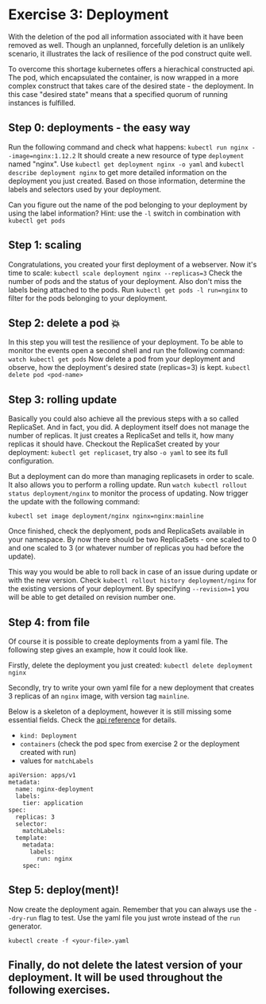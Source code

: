 # Exercise 3: Deployment
With the deletion of the pod all information associated with it have been removed as well. Though an unplanned, forcefully deletion is an unlikely scenario, it illustrates the lack of resilience of the pod construct quite well.

To overcome this shortage kubernetes offers a hierachical constructed api. The pod, which encapsulated the container, is now wrapped in a more complex construct that takes care of the desired state - the deployment. In this case "desired state" means that a specified quorum of running instances is fulfilled.


## Step 0: deployments - the easy way
Run the following command and check what happens:
`kubectl run nginx --image=nginx:1.12.2`
It should create a new resource of type `deployment` named "nginx". Use `kubectl get deployment nginx -o yaml` and `kubectl describe deployment nginx` to get more detailed information on the deployment you just created. Based on those information, determine the labels and selectors used by your deployment.

Can you figure out the name of the pod belonging to your deployment by using the label information? Hint: use the `-l` switch in combination with `kubectl get pods`

## Step 1: scaling
Congratulations, you created your first deployment of a webserver. Now it's time to scale:
`kubectl scale deployment nginx --replicas=3`
Check the number of pods and the status of your deployment. Also don't miss the labels being attached to the pods. Run `kubectl get pods -l run=nginx` to filter for the pods belonging to your deployment.

## Step 2: delete a pod :boom:
In this step you will test the resilience of your deployment. To be able to monitor the events open a second shell and run the following command:
`watch kubectl get pods`
Now delete a pod from your deployment and observe, how the deployment's desired state (replicas=3) is kept.
`kubectl delete pod <pod-name>`

## Step 3: rolling update
Basically you could also achieve all the previous steps with a so called ReplicaSet. And in fact, you did. A deployment itself does not manage the number of replicas. It just creates a ReplicaSet and tells it, how many replicas it should have.
Checkout the ReplicaSet created by your deployment:
`kubectl get replicaset`, try also `-o yaml` to see its full configuration.

But a deployment can do more than managing replicasets in order to scale. It also allows you to perform a rolling update. Run `watch kubectl rollout status deployment/nginx` to monitor the process of updating. Now trigger the  update with the following command:

`kubectl set image deployment/nginx nginx=nginx:mainline`

Once finished, check the deplyoment, pods and ReplicaSets available in your namespace. By now there should be two ReplicaSets - one scaled to 0 and one scaled to 3 (or whatever number of replicas you had before the update).

This way you would be able to roll back in case of an issue during update or with the new version. Check `kubectl rollout history deployment/nginx` for the existing versions of your deployment. By specifying `--revision=1` you will be able to get detailed on revision number one.

## Step 4: from file
Of course it is possible to create deployments from a yaml file. The following step gives an example, how it could look like.

Firstly, delete the deployment you just created:
`kubectl delete deployment nginx`

Secondly, try to write your own yaml file for a new deployment that creates 3 replicas of an `nginx` image, with version tag `mainline`.

Below is a skeleton of a deployment, however it is still missing some essential fields. Check the [api reference](https://kubernetes.io/docs/reference/generated/kubernetes-api/v1.10/#deployment-v1-apps) for details.

* `kind: Deployment`
* `containers` (check the pod spec from exercise 2 or the deployment created with run)
* values for `matchLabels`

```
apiVersion: apps/v1
metadata:
  name: nginx-deployment
  labels:
    tier: application
spec:
  replicas: 3
  selector:
    matchLabels:
  template:
    metadata:
      labels:
        run: nginx
    spec:
```

## Step 5: deploy(ment)!
Now create the deployment again. Remember that you can always use the `--dry-run` flag to test. Use the yaml file you just wrote instead of the `run` generator.

`kubectl create -f <your-file>.yaml`


## Finally, do not delete the latest version of your deployment. It will be used throughout the following exercises.
